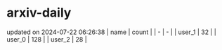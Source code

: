 # arxiv-daily
updated on 2024-07-22 06:26:38
| name | count |
| - | - |
| user_1 | 32 |
| user_0 | 128 |
| user_2 | 28 |
